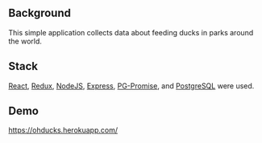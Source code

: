 ## Background

This simple application collects data about feeding ducks in parks around the world.

## Stack
[React](https://reactjs.org/), [Redux](https://redux.js.org/), [NodeJS](https://nodejs.org/en/), [Express](http://expressjs.com/), [PG-Promise](https://github.com/vitaly-t/pg-promise), and [PostgreSQL](https://www.postgresql.org/) were used.

## Demo
https://ohducks.herokuapp.com/ 